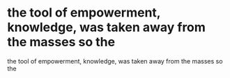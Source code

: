 # the tool of empowerment, knowledge, was taken away from the masses so the

the tool of empowerment, knowledge, was taken away from the masses so the